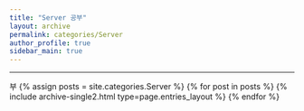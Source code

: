 ```yaml
---
title: "Server 공부"
layout: archive
permalink: categories/Server
author_profile: true
sidebar_main: true
---
```


<!-- 공백이 포함되어 있는 카테고리 이름의 경우 site.categories['a b c'] 이런식으로! -->

***
부
{% assign posts = site.categories.Server %}
{% for post in posts %} {% include archive-single2.html type=page.entries_layout %} {% endfor %}